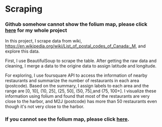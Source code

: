 # Scraping

### Github somehow cannot show the folium map, please click [here](https://dataplatform.cloud.ibm.com/analytics/notebooks/v2/33475063-b806-49ce-b0e3-2c7a861078a3/view?access_token=4266a46db055e1095cc8530c10cd14c518db7cb3d49827bc3bf1ecf6377fc8cf) for my whole project 

In this project, I scrape data from wiki, https://en.wikipedia.org/wiki/List_of_postal_codes_of_Canada:_M, and explore this data.

First, I use BeautifulSoup to scrape the table. After getting the raw data and cleaning, I merge a data to the origine data to assign latitude and longitude.

For exploring, I use foursquare API to access the information of nearby restaurants and summarize the number of restaurants in each area (postcode). Based on the summary, I assign labels to each area and the range are [0, 10], (10, 25], (25, 50], (50, 75],and (75, 100+]. I visualize these information using folium and found that most of the restaurants are very close to the harbor, and M2J (postcode) has more than 50 restaurants even though it's not very close to the harbor.


### If you cannot see the folium map, please click [here](https://dataplatform.cloud.ibm.com/analytics/notebooks/v2/33475063-b806-49ce-b0e3-2c7a861078a3/view?access_token=4266a46db055e1095cc8530c10cd14c518db7cb3d49827bc3bf1ecf6377fc8cf). 
